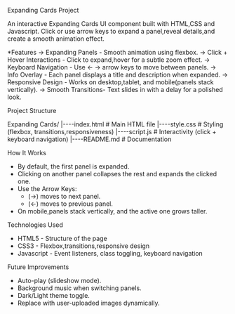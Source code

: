 Expanding Cards Project

An interactive Expanding Cards UI component built with HTML,CSS and Javascript.
Click or use arrow keys to expand a panel,reveal details,and create a smooth animation effect.

*Features
-> Expanding Panels - Smooth animation using flexbox.
-> Click + Hover Interactions - Click to expand,hover for a subtle zoom effect.
-> Keyboard Navigation - Use <- -> arrow keys to move between panels.
-> Info Overlay - Each panel displays a title and description when expanded.
-> Responsive Design - Works on desktop,tablet, and mobile(panels stack vertically).
-> Smooth Transitions- Text slides in with a delay for a polished look.


Project Structure

Expanding Cards/
|----index.html    # Main HTML file
|----style.css     # Styling (flexbox, transitions,responsiveness)
|----script.js     # Interactivity (click + keyboard navigation)
|----README.md     # Documentation

How It Works
* By default, the first panel is expanded.
* Clicking on another panel collapses the rest and expands the clicked one.
* Use the Arrow Keys:
    * (->) moves to next panel.
    * (<-) moves to previous panel.
* On mobile,panels stack vertically, and the active one grows taller.

Technologies Used
* HTML5 - Structure of the page
* CSS3 - Flexbox,transitions,responsive design
* Javascript - Event listeners, class toggling, keyboard navigation

Future Improvements
* Auto-play (slideshow mode).
* Background music when switching panels.
* Dark/Light theme toggle.
* Replace with user-uploaded images dynamically.